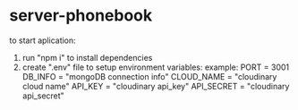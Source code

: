 # server-phonebook

to start aplication:

1. run "npm i" to install dependencies
2. create ".env" file to setup environment variables:
   example:
   PORT = 3001
   DB_INFO = "mongoDB connection info"
   CLOUD_NAME = "cloudinary cloud name"
   API_KEY = "cloudinary api_key"
   API_SECRET = "cloudinary api_secret"
